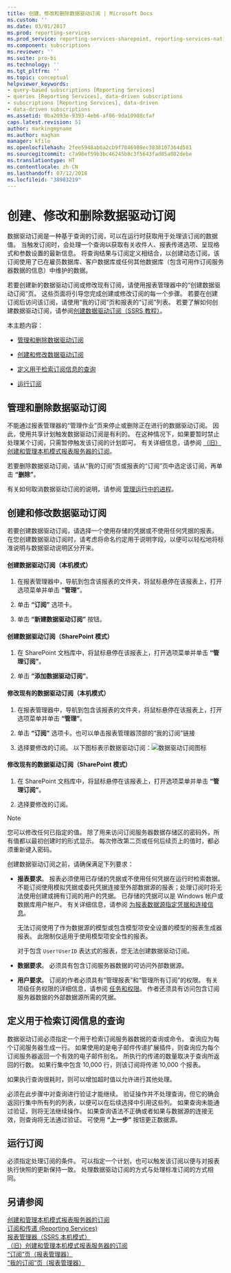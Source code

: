 ```yaml
---
title: 创建、修改和删除数据驱动订阅 | Microsoft Docs
ms.custom: ''
ms.date: 03/01/2017
ms.prod: reporting-services
ms.prod_service: reporting-services-sharepoint, reporting-services-native
ms.component: subscriptions
ms.reviewer: ''
ms.suite: pro-bi
ms.technology: ''
ms.tgt_pltfrm: ''
ms.topic: conceptual
helpviewer_keywords:
- query-based subscriptions [Reporting Services]
- queries [Reporting Services], data-driven subscriptions
- subscriptions [Reporting Services], data-driven
- data-driven subscriptions
ms.assetid: 0ba2093e-9393-4eb6-af06-9da10988cfaf
caps.latest.revision: 51
author: markingmyname
ms.author: maghan
manager: kfile
ms.openlocfilehash: 2fee5948ab6a2cb9f7846980ec3838107364d581
ms.sourcegitcommit: c7a98ef59b3bc46245b8c3f5643fad85a082debe
ms.translationtype: HT
ms.contentlocale: zh-CN
ms.lasthandoff: 07/12/2018
ms.locfileid: "38983219"
---
```

# <a name="create-modify-and-delete-data-driven-subscriptions"></a>创建、修改和删除数据驱动订阅
  数据驱动订阅是一种基于查询的订阅，可以在运行时获取用于处理该订阅的数据值。 当触发订阅时，会处理一个查询以获取有关收件人、报表传递选项、呈现格式和参数设置的最新信息。 将查询结果与订阅定义相结合，以创建动态订阅，该订阅使用了已在雇员数据库、客户数据库或任何其他数据库（包含可用作订阅服务器数据的信息）中维护的数据。  
  
 若要创建新的数据驱动订阅或修改现有订阅，请使用报表管理器中的“创建数据驱动订阅”页。 这些页面将引导您完成创建或修改订阅的每一个步骤。 若要在创建订阅后访问该订阅，请使用“我的订阅”页和报表的“订阅”列表。 若要了解如何创建数据驱动订阅，请参阅[创建数据驱动订阅（SSRS 教程）](../../reporting-services/create-a-data-driven-subscription-ssrs-tutorial.md)。  
  
 本主题内容：  
  
-   [管理和删除数据驱动订阅](#bkmk_manage_and_delete)  
  
-   [创建和修改数据驱动订阅](#bkmk_create_and_modify)  
  
-   [定义用于检索订阅信息的查询](#bkmk_define_query)  
  
-   [运行订阅](#bkmk_run_subscription)  
  
##  <a name="bkmk_manage_and_delete"></a> 管理和删除数据驱动订阅  
 不能通过报表管理器的“管理作业”页来停止或删除正在进行的数据驱动订阅。 因此，使用共享计划触发数据驱动订阅是有利的。 在这种情况下，如果要暂时禁止处理某个订阅，只需暂停触发该订阅的计划即可。 有关详细信息，请参阅 [（旧）创建和管理本机模式报表服务器的订阅](http://msdn.microsoft.com/7f46cbdb-5102-4941-bca2-5e0ff9012c6b)。  
  
 若要删除数据驱动订阅，请从“我的订阅”页或报表的“订阅”页中选定该订阅，再单击 **“删除”**。  
  
 有关如何取消数据驱动订阅的说明，请参阅 [管理运行中的进程](../../reporting-services/subscriptions/manage-a-running-process.md)。  
  
##  <a name="bkmk_create_and_modify"></a> 创建和修改数据驱动订阅  
 若要创建数据驱动订阅，请选择一个使用存储的凭据或不使用任何凭据的报表。 在您创建数据驱动订阅时，请考虑将命名约定用于说明字段，以便可以轻松地将标准说明与数据驱动说明区分开来。  
  
#### <a name="to-create-a-data-driven-subscription-native-mode"></a>创建数据驱动订阅（本机模式）  
  
1.  在报表管理器中，导航到包含该报表的文件夹，将鼠标悬停在该报表上，打开选项菜单并单击 **“管理”**。  
  
2.  单击 **“订阅”** 选项卡。  
  
3.  单击 **“新建数据驱动订阅”** 按钮。  
  
#### <a name="to-create-a-data-driven-subscription-sharepoint-mode"></a>创建数据驱动订阅（SharePoint 模式）  
  
1.  在 SharePoint 文档库中，将鼠标悬停在该报表上，打开选项菜单并单击 **“管理订阅”**。  
  
2.  单击 **“添加数据驱动订阅”**。  
  
#### <a name="to-modify-an-existing-data-driven-subscription-native-mode"></a>修改现有的数据驱动订阅（本机模式）  
  
1.  在报表管理器中，导航到包含该报表的文件夹，将鼠标悬停在该报表上，打开选项菜单并单击 **“管理”**。  
  
2.  单击 **“订阅”** 选项卡。也可以单击报表管理器顶部的“我的订阅”链接  
  
3.  选择要修改的订阅。 以下图标表示数据驱动订阅：![数据驱动订阅图标](../../reporting-services/subscriptions/media/hlp-16subscriptiondd.gif "Data-driven subscription icon")  
  
#### <a name="to-modify-an-existing-data-driven-subscription-sharepoint-mode"></a>修改现有的数据驱动订阅（SharePoint 模式）  
  
1.  在 SharePoint 文档库中，将鼠标悬停在该报表上，打开选项菜单并单击 **“管理订阅”**。  
  
2.  选择要修改的订阅。  
  
> [!NOTE]  
>  您可以修改任何已指定的值。 除了用来访问订阅服务器数据存储区的密码外，所有值都以最初创建时的形式显示。 每次修改第二页或任何后续页上的值时，都必须重新键入密码。  
  
 创建数据驱动订阅之前，请确保满足下列要求：  
  
-   **报表要求**。 报表必须使用已存储的凭据或不使用任何凭据在运行时检索数据。 不能订阅使用模拟凭据或委托凭据连接至外部数据源的报表；处理订阅时将无法使用创建或拥有订阅的用户的凭据。 已存储的凭据可以是 Windows 帐户或数据库用户帐户。 有关详细信息，请参阅 [为报表数据源指定凭据和连接信息](../../reporting-services/report-data/specify-credential-and-connection-information-for-report-data-sources.md)。  
  
     无法订阅使用了作为数据源的模型或包含模型项安全设置的模型的报表生成器报表。 此限制仅适用于使用模型项安全性的报表。  
  
     对于包含 `User!UserID` 表达式的报表，您无法创建数据驱动订阅。  
  
-   **数据要求**。 必须具有包含订阅服务器数据的可访问外部数据源。  
  
-   **用户要求**。 订阅的作者必须具有“管理报表”和“管理所有订阅”的权限。 有关项级任务权限的详细信息，请参阅 [任务和权限](../../reporting-services/security/tasks-and-permissions.md)。 作者还须具有访问包含订阅服务器数据的外部数据源所需的凭据。  
  
##  <a name="bkmk_define_query"></a> 定义用于检索订阅信息的查询  
 数据驱动订阅必须指定一个用于检索订阅服务器数据的查询或命令。 查询应为每个订阅服务器生成一行。 如果使用的是电子邮件传递扩展插件，则查询应为每个订阅服务器返回一个有效的电子邮件别名。 所执行的传递的数量取决于查询所返回的行数。 如果行集中包含 10,000 行，则该订阅将传递 10,000 个报表。  
  
 如果执行查询很耗时，则可以增加超时值以允许进行其他处理。  
  
 必须在此步骤中对查询进行验证才能继续。 验证操作并不处理查询，但它的确会返回行集中所有列的列表，以便可以在后续选择中引用这些列。 如果查询未能通过验证，则将无法继续操作。 如果查询语法不正确或者如果与数据源的连接无效，则查询将无法通过验证。 可使用 **“上一步”** 按钮更正数据源。  
  
##  <a name="bkmk_run_subscription"></a> 运行订阅  
 必须指定处理订阅的条件。 可以指定一个计划，也可以触发该订阅以便与对报表执行快照的更新保持一致。 处理数据驱动订阅的方式与处理标准订阅的方式相同。  
  
## <a name="see-also"></a>另请参阅  
 [创建和管理本机模式报表服务器的订阅](../../reporting-services/subscriptions/create-and-manage-subscriptions-for-native-mode-report-servers.md)   
 [订阅和传递 (Reporting Services)](../../reporting-services/subscriptions/subscriptions-and-delivery-reporting-services.md)   
 [报表管理器（SSRS 本机模式）](http://msdn.microsoft.com/library/80949f9d-58f5-48e3-9342-9e9bf4e57896)   
 [（旧）创建和管理本机模式报表服务器的订阅](http://msdn.microsoft.com/7f46cbdb-5102-4941-bca2-5e0ff9012c6b)   
 [“订阅”页（报表管理器）](http://msdn.microsoft.com/library/cf3a6bd0-e0b2-4875-a532-63ef34cfa860)   
 [“我的订阅”页（报表管理器）](http://msdn.microsoft.com/library/491a85a3-f323-4155-a0a8-de2779899995)  
  
  
